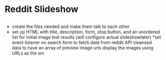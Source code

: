 # Reddit Slideshow

## 

* create the files needed and make them talk to each other 
* set up HTML with title, description, form, stop button, and an unordered list for initial image test results (will configure actual slideshowlater)
*set event listener on search form to fetch data from reddit API
cleansed data to have an array of preview image urls
display the images using URLs as the src